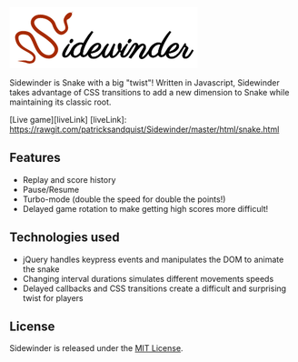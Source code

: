 ![logo]

Sidewinder is Snake with a big "twist"! Written in Javascript, Sidewinder takes advantage of CSS transitions to add a new dimension to Snake while maintaining its classic root.

[Live game][liveLink]
[liveLink]: https://rawgit.com/patricksandquist/Sidewinder/master/html/snake.html

## Features
- Replay and score history
- Pause/Resume
- Turbo-mode (double the speed for double the points!)
- Delayed game rotation to make getting high scores more difficult!

## Technologies used
- jQuery handles keypress events and manipulates the DOM to animate the snake
- Changing interval durations simulates different movements speeds
- Delayed callbacks and CSS transitions create a difficult and surprising twist for players

## License
Sidewinder is released under the [MIT License](http://www.opensource.org/licenses/MIT).

[logo]: ./images/logo_small.png
